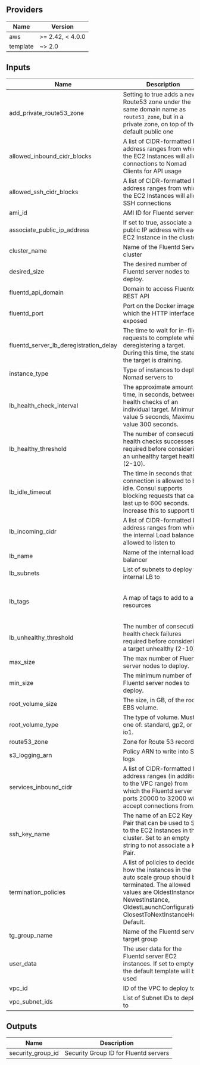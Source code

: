 ## Providers

| Name | Version |
|------|---------|
| aws | >= 2.42, < 4.0.0 |
| template | ~> 2.0 |

## Inputs

| Name | Description | Type | Default | Required |
|------|-------------|------|---------|:-----:|
| add\_private\_route53\_zone | Setting to true adds a new Route53 zone under the same domain name as `route53_zone`, but in a private zone, on top of the default public one | `bool` | `false` | no |
| allowed\_inbound\_cidr\_blocks | A list of CIDR-formatted IP address ranges from which the EC2 Instances will allow connections to Nomad Clients for API usage | `list(string)` | n/a | yes |
| allowed\_ssh\_cidr\_blocks | A list of CIDR-formatted IP address ranges from which the EC2 Instances will allow SSH connections | `list(string)` | `[]` | no |
| ami\_id | AMI ID for Fluentd servers | `any` | n/a | yes |
| associate\_public\_ip\_address | If set to true, associate a public IP address with each EC2 Instance in the cluster. | `bool` | `true` | no |
| cluster\_name | Name of the Fluentd Server cluster | `string` | `"fluentd-server"` | no |
| desired\_size | The desired number of Fluentd server nodes to deploy. | `number` | `2` | no |
| fluentd\_api\_domain | Domain to access Fluentd REST API | `any` | n/a | yes |
| fluentd\_port | Port on the Docker image in which the HTTP interface is exposed | `number` | `4224` | no |
| fluentd\_server\_lb\_deregistration\_delay | The time to wait for in-flight requests to complete while deregistering a target. During this time, the state of the target is draining. | `number` | `30` | no |
| instance\_type | Type of instances to deploy Nomad servers to | `string` | `"t2.medium"` | no |
| lb\_health\_check\_interval | The approximate amount of time, in seconds, between health checks of an individual target. Minimum value 5 seconds, Maximum value 300 seconds. | `number` | `30` | no |
| lb\_healthy\_threshold | The number of consecutive health checks successes required before considering an unhealthy target healthy (2-10). | `number` | `2` | no |
| lb\_idle\_timeout | The time in seconds that the connection is allowed to be idle. Consul supports blocking requests that can last up to 600 seconds. Increase this to support that. | `number` | `660` | no |
| lb\_incoming\_cidr | A list of CIDR-formatted IP address ranges from which the internal Load balancer is allowed to listen to | `list(string)` | n/a | yes |
| lb\_name | Name of the internal load balancer | `string` | `"fluentd-internal"` | no |
| lb\_subnets | List of subnets to deploy the internal LB to | `list(string)` | n/a | yes |
| lb\_tags | A map of tags to add to all resources | `map` | <pre>{<br>  "Environment": "development",<br>  "Terraform": "true"<br>}<br></pre> | no |
| lb\_unhealthy\_threshold | The number of consecutive health check failures required before considering a target unhealthy (2-10). | `number` | `2` | no |
| max\_size | The max number of Fluentd server nodes to deploy. | `number` | `5` | no |
| min\_size | The minimum number of Fluentd server nodes to deploy. | `number` | `1` | no |
| root\_volume\_size | The size, in GB, of the root EBS volume. | `number` | `50` | no |
| root\_volume\_type | The type of volume. Must be one of: standard, gp2, or io1. | `string` | `"gp2"` | no |
| route53\_zone | Zone for Route 53 records | `any` | n/a | yes |
| s3\_logging\_arn | Policy ARN to write into S3 logs | `any` | n/a | yes |
| services\_inbound\_cidr | A list of CIDR-formatted IP address ranges (in addition to the VPC range) from which the Fluentd server on ports 20000 to 32000 will accept connections from. | `list(string)` | `[]` | no |
| ssh\_key\_name | The name of an EC2 Key Pair that can be used to SSH to the EC2 Instances in this cluster. Set to an empty string to not associate a Key Pair. | `string` | `""` | no |
| termination\_policies | A list of policies to decide how the instances in the auto scale group should be terminated. The allowed values are OldestInstance, NewestInstance, OldestLaunchConfiguration, ClosestToNextInstanceHour, Default. | `string` | `"Default"` | no |
| tg\_group\_name | Name of the Fluentd server target group | `string` | `"fluentd-server"` | no |
| user\_data | The user data for the Fluentd server EC2 instances. If set to empty, the default template will be used | `string` | `""` | no |
| vpc\_id | ID of the VPC to deploy to | `any` | n/a | yes |
| vpc\_subnet\_ids | List of Subnet IDs to deploy to | `list(string)` | n/a | yes |

## Outputs

| Name | Description |
|------|-------------|
| security\_group\_id | Security Group ID for Fluentd servers |

